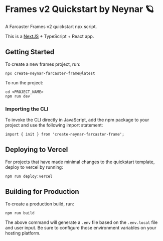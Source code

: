 # Frames v2 Quickstart by Neynar 🪐

A Farcaster Frames v2 quickstart npx script.

This is a [NextJS](https://nextjs.org/) + TypeScript + React app.

## Getting Started

To create a new frames project, run:
```{bash}
npx create-neynar-farcaster-frame@latest
```

To run the project:
```{bash}
cd <PROJECT_NAME>
npm run dev
```

### Importing the CLI
To invoke the CLI directly in JavaScript, add the npm package to your project and use the following import statement:
```{javascript}
import { init } from 'create-neynar-farcaster-frame';
```

## Deploying to Vercel
For projects that have made minimal changes to the quickstart template, deploy to vercel by running:
```{bash}
npm run deploy:vercel
```

## Building for Production

To create a production build, run:
```{bash}
npm run build
```

The above command will generate a `.env` file based on the `.env.local` file and user input. Be sure to configure those environment variables on your hosting platform.
